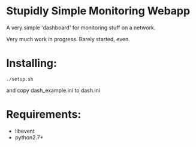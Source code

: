 # Stupidly Simple Monitoring Webapp

A very simple 'dashboard' for monitoring stuff on a network.

Very much work in progress.  Barely started, even.

# Installing:

    ./setup.sh

and copy dash_example.ini to dash.ini

# Requirements:

- libevent
- python2.7+
